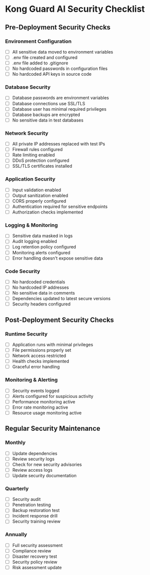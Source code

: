 # Kong Guard AI Security Checklist

## Pre-Deployment Security Checks

### Environment Configuration
- [ ] All sensitive data moved to environment variables
- [ ] .env file created and configured
- [ ] .env file added to .gitignore
- [ ] No hardcoded passwords in configuration files
- [ ] No hardcoded API keys in source code

### Database Security
- [ ] Database passwords are environment variables
- [ ] Database connections use SSL/TLS
- [ ] Database user has minimal required privileges
- [ ] Database backups are encrypted
- [ ] No sensitive data in test databases

### Network Security
- [ ] All private IP addresses replaced with test IPs
- [ ] Firewall rules configured
- [ ] Rate limiting enabled
- [ ] DDoS protection configured
- [ ] SSL/TLS certificates installed

### Application Security
- [ ] Input validation enabled
- [ ] Output sanitization enabled
- [ ] CORS properly configured
- [ ] Authentication required for sensitive endpoints
- [ ] Authorization checks implemented

### Logging & Monitoring
- [ ] Sensitive data masked in logs
- [ ] Audit logging enabled
- [ ] Log retention policy configured
- [ ] Monitoring alerts configured
- [ ] Error handling doesn't expose sensitive data

### Code Security
- [ ] No hardcoded credentials
- [ ] No hardcoded IP addresses
- [ ] No sensitive data in comments
- [ ] Dependencies updated to latest secure versions
- [ ] Security headers configured

## Post-Deployment Security Checks

### Runtime Security
- [ ] Application runs with minimal privileges
- [ ] File permissions properly set
- [ ] Network access restricted
- [ ] Health checks implemented
- [ ] Graceful error handling

### Monitoring & Alerting
- [ ] Security events logged
- [ ] Alerts configured for suspicious activity
- [ ] Performance monitoring active
- [ ] Error rate monitoring active
- [ ] Resource usage monitoring active

## Regular Security Maintenance

### Monthly
- [ ] Update dependencies
- [ ] Review security logs
- [ ] Check for new security advisories
- [ ] Review access logs
- [ ] Update security documentation

### Quarterly
- [ ] Security audit
- [ ] Penetration testing
- [ ] Backup restoration test
- [ ] Incident response drill
- [ ] Security training review

### Annually
- [ ] Full security assessment
- [ ] Compliance review
- [ ] Disaster recovery test
- [ ] Security policy review
- [ ] Risk assessment update
